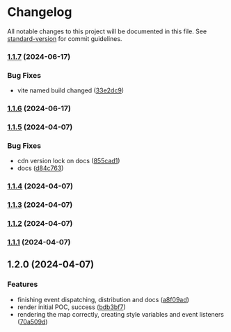 # Changelog

All notable changes to this project will be documented in this file. See [standard-version](https://github.com/conventional-changelog/standard-version) for commit guidelines.

### [1.1.7](https://github.com/LuizJarduli/brazil-map/compare/v1.1.6...v1.1.7) (2024-06-17)

### Bug Fixes

* vite named build changed ([33e2dc9](https://github.com/LuizJarduli/brazil-map/commit/33e2dc9977bd47339af3d1708e2d838e55bd09a9))

### [1.1.6](https://github.com/LuizJarduli/brazil-map/compare/v1.1.5...v1.1.6) (2024-06-17)

### [1.1.5](https://github.com/LuizJarduli/brazil-mentioned/compare/v1.1.3...v1.1.5) (2024-04-07)

### Bug Fixes

* cdn version lock on docs ([855cad1](https://github.com/LuizJarduli/brazil-mentioned/commit/855cad16ebd4d0f20afcc007d9b4ff9cfe70fd87))
* docs ([d84c763](https://github.com/LuizJarduli/brazil-mentioned/commit/d84c763a1c35c2f7ba4c04c0716dc839f79b8aaa))

### [1.1.4](https://github.com/LuizJarduli/brazil-mentioned/compare/v1.1.3...v1.1.4) (2024-04-07)

### [1.1.3](https://github.com/LuizJarduli/brazil-mentioned/compare/v1.1.2...v1.1.3) (2024-04-07)

### [1.1.2](https://github.com/LuizJarduli/brazil-mentioned/compare/v1.1.1...v1.1.2) (2024-04-07)

### [1.1.1](https://github.com/LuizJarduli/brazil-mentioned/compare/v1.2.0...v1.1.1) (2024-04-07)

## 1.2.0 (2024-04-07)

### Features

* finishing event dispatching, distribution and docs ([a8f09ad](https://github.com/LuizJarduli/brazil-mentioned/commit/a8f09ade93456c3f9438cc440674428e89319366))
* render initial POC, success ([bdb3bf7](https://github.com/LuizJarduli/brazil-mentioned/commit/bdb3bf758607e47aae099a95d1e86db5c9fb44c9))
* rendering the map correctly, creating style variables and event listeners ([70a509d](https://github.com/LuizJarduli/brazil-mentioned/commit/70a509d7829f3a89db46bb20cad2a43861d6c7e7))

